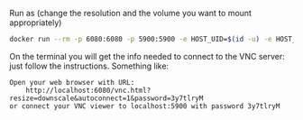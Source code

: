 Run as (change the resolution and the volume you want to mount appropriately)

```sh
docker run --rm -p 6080:6080 -p 5900:5900 -e HOST_UID=$(id -u) -e HOST_GID=$(id -g) -e RESOLUT=1920x1080 -v $(pwd):/home/ubuntu/shared mmonga/docker-eiffel
```

On the terminal you will get the info needed to connect to the VNC server: just follow the instructions. Something like:

```
Open your web browser with URL:
    http://localhost:6080/vnc.html?resize=downscale&autoconnect=1&password=3y7tlryM
or connect your VNC viewer to localhost:5900 with password 3y7tlryM

```
